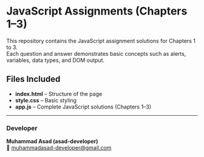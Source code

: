 # JavaScript Assignments (Chapters 1–3)

This repository contains the JavaScript assignment solutions for Chapters 1 to 3.  
Each question and answer demonstrates basic concepts such as alerts, variables, data types, and DOM output.

## Files Included
- **index.html** – Structure of the page  
- **style.css** – Basic styling  
- **app.js** – Complete JavaScript solutions (Chapters 1–3)

---

### Developer
**Muhammad Asad (asad-developer)**  
📧 muhammadasad-developer@gmail.com





